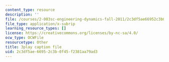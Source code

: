 ```yaml
---
content_type: resource
description: ''
file: /courses/2-003sc-engineering-dynamics-fall-2011/2c3df5ae66952c3b0f45f2381aa79ad3_QHTJK0v404U.srt
file_type: application/x-subrip
learning_resource_types: []
license: https://creativecommons.org/licenses/by-nc-sa/4.0/
ocw_type: OCWFile
resourcetype: Other
title: 3play caption file
uid: 2c3df5ae-6695-2c3b-0f45-f2381aa79ad3
---
```

